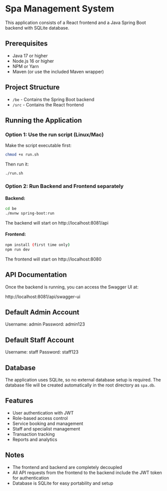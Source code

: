 
# Spa Management System

This application consists of a React frontend and a Java Spring Boot backend with SQLite database.

## Prerequisites

- Java 17 or higher
- Node.js 16 or higher
- NPM or Yarn
- Maven (or use the included Maven wrapper)

## Project Structure

- `/be` - Contains the Spring Boot backend
- `/src` - Contains the React frontend

## Running the Application

### Option 1: Use the run script (Linux/Mac)

Make the script executable first:

```bash
chmod +x run.sh
```

Then run it:

```bash
./run.sh
```

### Option 2: Run Backend and Frontend separately

#### Backend:

```bash
cd be
./mvnw spring-boot:run
```

The backend will start on http://localhost:8081/api

#### Frontend:

```bash
npm install (first time only)
npm run dev
```

The frontend will start on http://localhost:8080

## API Documentation

Once the backend is running, you can access the Swagger UI at:

http://localhost:8081/api/swagger-ui

## Default Admin Account

Username: admin
Password: admin123

## Default Staff Account

Username: staff
Password: staff123

## Database

The application uses SQLite, so no external database setup is required. The database file will be created automatically in the root directory as `spa.db`.

## Features

- User authentication with JWT
- Role-based access control
- Service booking and management
- Staff and specialist management
- Transaction tracking
- Reports and analytics

## Notes

- The frontend and backend are completely decoupled
- All API requests from the frontend to the backend include the JWT token for authentication
- Database is SQLite for easy portability and setup
